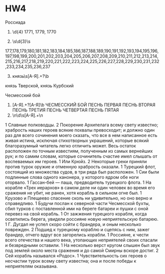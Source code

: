 # HW4

Россиада

1. \d{4}
1771, 1779, 1770

2.  \s\d{3}\s

177,178,179,180,181,182,183,184,185,186,187,188,189,190,191,192,193,194,195,196,197,198,199,200,201,202,203,204,205,206,207,208,209,210,211,212,213,214,215,216,217,218,219,220,221,222,223,224,225,226,227,228,229,230,231,232,233,234,235,236,237

3.  князь\s[А-Я].+?\b

князь Тверской, князь Курбский


Чесмесский бой

1.   [А-Я].+?[А-Я]\b
ЧЕСМЕССКИЙ БОЙ
ПЕСНЬ ПЕРВАЯ
ПЕСНЬ ВТОРАЯ
ПЕСНЬ ТРЕТИЯ
ПЕСНЬ ЧЕТВЕРТАЯ
ПЕСНЬ ПЯТАЯ
2.  \n\d\s[А-Я].+\n


1 Славные полководцы.
2 Покорение Архипелага всему свету известно; храбрость наших героев всякие похвалы превосходит; и должно один раз для всего сочинения моего сказать, что все в нем написанное есть живая истина, исключая стихотворных украшений, которые всякий благоразумный читатель легко отличить может. Весь остаток расположен по точным известиям, полученным из самых вернейших рук; и по самим словам, которые сочинитель счастие имел слышать от воспеваемых им героев.
1 Или Крюйз.
2 Некоторые греки приняли против турок оружие и отменную храбрость оказали.
1 Турецкий флот, состоящий из множества судов, в три ряда был расположен.
1 Сии были подлинные слова одного канонера, у которого ядром обе ноги оторвало.
1 Гассан-бей — паша, предводитель турецкого флота.
1 На корабле «Трех иерархов» в самом деле ни один человек во время его сражения не убит, не ранен, хотя корабль в сильном огне был.
1 Крузово и Плещеево спасение сколь ни удивительно, но оно верно и справедливо.
1 Будучи послан к северной части Чесмесской бухты, сбил турков с поставленной ими на береге батареи и пушки с оной перевез на свой корабль.
1 От зажжения турецкого корабля, когда осветились берега, увидели россияне новую неприятельскую батарею.
1 Г. Дугдал не успел скоро сойти с брандера, и оным несколько поврежден.
2 Подшед к турецкому кораблю и сцепясь с ним, зажег брандер, отчего вдруг все загорелись корабли.
1 Россияне, к чести всего отечества и нашего века, утопающих неприятелей своих спасали и безвредными оставили.
1 На несколько верст кругом слышен был звук под землей около места сражения и до самой Смирны вскоре достиг.
2 Сей корабль назывался «Родос».
1 Чувствительность сих героев о несчастии турок всему свету известна; она и после победы к неприятелям оказывана.
